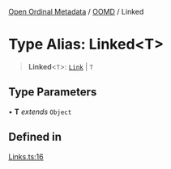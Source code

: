 [Open Ordinal Metadata](../../README.md) / [OOMD](../README.md) / Linked

# Type Alias: Linked\<T\>

> **Linked**\<`T`\>: [`Link`](Link.md) \| `T`

## Type Parameters

• **T** *extends* `Object`

## Defined in

[Links.ts:16](https://github.com/open-ordinal/open-ordinal-metadata/blob/e842098b1fb29e1be4b5533286ecbbaaac36ff64/src/Links.ts#L16)
